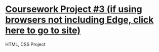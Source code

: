 # [Coursework Project #3 (if using browsers not including Edge, click here to go to site)](https://h-vasq.github.io/Coursework-Proj03-Renders/)
HTML, CSS Project

